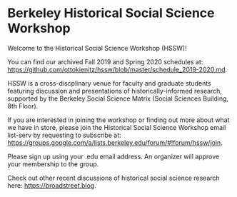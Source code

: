 # Berkeley Historical Social Science Workshop 

Welcome to the Historical Social Science Workshop (HSSW)!

You can find our archived Fall 2019 and Spring 2020 schedules at: https://github.com/ottokienitz/hssw/blob/master/schedule_2019-2020.md.

HSSW is a cross-discplinary venue for faculty and graduate students featuring discussion and presentations of historically-informed research, supported by the Berkeley Social Science Matrix (Social Sciences Building, 8th Floor).

If you are interested in joining the workshop or finding out more about what we have in store, please join the Historical Social Science Workshop email list-serv by requesting to subscribe at: https://groups.google.com/a/lists.berkeley.edu/forum/#!forum/hssw/join.

Please sign up using your .edu email address. An organizer will approve your membership to the group.

Check out other recent discussions of historical social science research here: https://broadstreet.blog.
